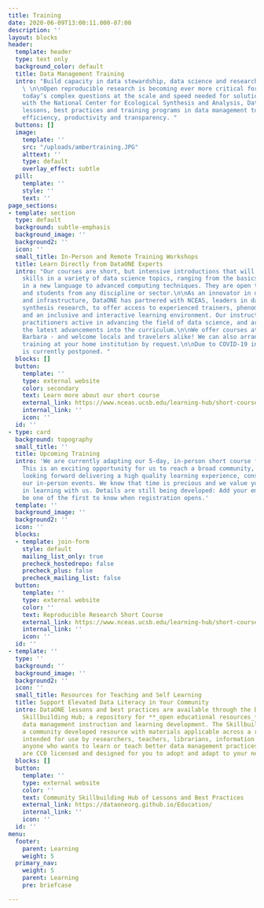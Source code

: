 ```yaml
---
title: Training
date: 2020-06-09T13:00:11.000-07:00
description: ''
layout: blocks
header:
  template: header
  type: text only
  background_color: default
  title: Data Management Training
  intro: "Build capacity in data stewardship, data science and research reproducibility
    \ \n\nOpen reproducible research is becoming ever more critical for answering
    today’s complex questions at the scale and speed needed for solutions. In collaboration
    with the National Center for Ecological Synthesis and Analysis, DataONE has developed
    lessons, best practices and training programs in data management to support research
    efficiency, productivity and transparency. "
  buttons: []
  image:
    template: ''
    src: "/uploads/ambertraining.JPG"
    alttext: ''
    type: default
    overlay_effect: subtle
  pill:
    template: ''
    style: ''
    text: ''
page_sections:
- template: section
  type: default
  background: subtle-emphasis
  background_image: ''
  background2: ''
  icon: ''
  small_title: In-Person and Remote Training Workshops
  title: Learn Directly from DataONE Experts
  intro: "Our courses are short, but intensive introductions that will build your
    skills in a variety of data science topics, ranging from the basics of programming
    in a new language to advanced computing techniques. They are open to researchers
    and students from any discipline or sector.\n\nAs an innovator in data management
    and infrastructure, DataONE has partnered with NCEAS, leaders in data-intensive
    synthesis research, to offer access to experienced trainers, phenomenal resources,
    and an inclusive and interactive learning environment. Our instructors are also
    practitioners active in advancing the field of data science, and are able to incorporate
    the latest advancements into the curriculum.\n\nWe offer courses at NCEAS in Santa
    Barbara - and welcome locals and travelers alike! We can also arrange a customized
    training at your home institution by request.\n\nDue to COVID-19 in-person training
    is currently postponed. "
  blocks: []
  button:
    template: ''
    type: external website
    color: secondary
    text: Learn more about our short course
    external_link: https://www.nceas.ucsb.edu/learning-hub/short-course
    internal_link: ''
    icon: ''
  id: ''
- type: card
  background: topography
  small_title: ''
  title: Upcoming Training
  intro: 'We are currently adapting our 5-day, in-person short course for remote delivery.
    This is an exciting opportunity for us to reach a broad community, and we are
    looking forward delivering a high quality learning experience, consistent with
    our in-person events. We know that time is precious and we value your investment
    in learning with us. Details are still being developed: Add your email below to
    be one of the first to know when registration opens.'
  template: ''
  background_image: ''
  background2: ''
  icon: ''
  blocks:
  - template: join-form
    style: default
    mailing_list_only: true
    precheck_hostedrepo: false
    precheck_plus: false
    precheck_mailing_list: false
  button:
    template: ''
    type: external website
    color: ''
    text: Reproducible Research Short Course
    external_link: https://www.nceas.ucsb.edu/learning-hub/short-course
    internal_link: ''
    icon: ''
  id: ''
- template: ''
  type: ''
  background: ''
  background_image: ''
  background2: ''
  icon: ''
  small_title: Resources for Teaching and Self Learning
  title: Support Elevated Data Literacy in Your Community
  intro: DataONE lessons and best practices are available through the Data Management
    Skillbuilding Hub; a repository for **_open educational resources_** for use in
    data management instruction and learning development. The Skillbuilding Hub is
    a community developed resource with materials applicable across a range of contexts,
    intended for use by researchers, teachers, librarians, information managers or
    anyone who wants to learn or teach better data management practices. All the materials
    are CC0 licensed and designed for you to adopt and adapt to your needs.
  blocks: []
  button:
    template: ''
    type: external website
    color: ''
    text: Community Skillbuilding Hub of Lessons and Best Practices
    external_link: https://dataoneorg.github.io/Education/
    internal_link: ''
    icon: ''
  id: ''
menu:
  footer:
    parent: Learning
    weight: 5
  primary_nav:
    weight: 5
    parent: Learning
    pre: briefcase

---
```

